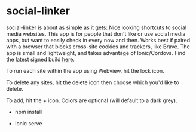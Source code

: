 # social-linker
social-linker is about as simple as it gets: Nice looking shortcuts to social media websites. This app is for people that don't like or use social media apps, but want to easily check in every now and then. Works best if paired with a browser that blocks cross-site cookies and trackers, like Brave. The app is small and lightweight, and takes advantage of Ionic/Cordova. Find the latest signed build <a href="https://github.com/pslyman/social-linker/tree/main/resources/builds">here</a>.

To run each site within the app using Webview, hit the lock icon. 

To delete any sites, hit the delete icon then choose which you'd like to delete.

To add, hit the + icon. Colors are optional (will default to a dark grey).

- npm install

- ionic serve
